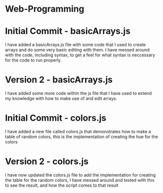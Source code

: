 # Web-Programming

# Initial Commit - basicArrays.js
I have added a basicArrays.js file with some code that I used to create arrays and do some very basic editing with them. I have messed around with the code, including syntax, to get a feel for what syntax is neccessary for the code to run properly.

# Version 2 - basicArrays.js
I have added some more code within the js file that I have used to extend my knowledge with how to make use of and edit arrays.

# Initial Commit - colors.js
I have added a new file called colors.js that demonstrates how to make a table of random colors, this is the implementation of creating the hue for the colors

# Version 2 - colors.js
I have now updated the colors.js file to add the implementation for creating the table for the random colors, I have messed around and tested with this to see the result, and how the script comes to that result
